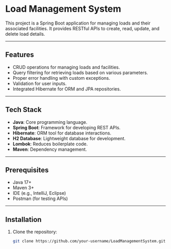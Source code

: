 # Load Management System

This project is a Spring Boot application for managing loads and their associated facilities. It provides RESTful APIs to create, read, update, and delete load details. 

---

## Features

- CRUD operations for managing loads and facilities.
- Query filtering for retrieving loads based on various parameters.
- Proper error handling with custom exceptions.
- Validation for user inputs.
- Integrated Hibernate for ORM and JPA repositories.

---

## Tech Stack

- **Java**: Core programming language.
- **Spring Boot**: Framework for developing REST APIs.
- **Hibernate**: ORM tool for database interactions.
- **H2 Database**: Lightweight database for development.
- **Lombok**: Reduces boilerplate code.
- **Maven**: Dependency management.

---

## Prerequisites

- Java 17+
- Maven 3+
- IDE (e.g., IntelliJ, Eclipse)
- Postman (for testing APIs)

---

## Installation

1. Clone the repository:
   ```bash
   git clone https://github.com/your-username/LoadManagementSystem.git
